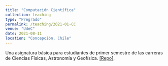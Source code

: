 ```yaml
---
title: "Computación Científica"
collection: teaching
type: "Pregrado"
permalink: /teaching/2021-01-CC
venue: "UdeC"
date: 2021-08-11
location: "Concepción, Chile"
---
```


Una asignatura básica para estudiantes de primer semestre de las carreras de Ciencias Físicas, Astronomía y Geofísica. [[Repo]](https://github.com/gfrubi/CC).

